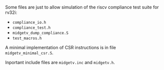 Some files are just to allow simulation of the riscv compliance test suite for rv32i:
- `compliance_io.h`
- `compliance_test.h`
- `midgetv_dump_compliance.S`
- `test_macros.h`

A minimal implementation of CSR instructions is in file `midgetv_minimal_csr.S`.

Inportant include files are `midgetv.inc` and `midgetv.h`.